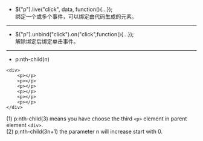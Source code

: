 * $("p").live("click", data, function(){...});  
绑定一个或多个事件，可以绑定由代码生成的元素。
***
* $("p").unbind("click").on("click",function(){...});  
解除绑定后绑定单击事件。
***
* p:nth-child(n)  
```
<div>
    <p></p>
    <p></p>
    <p></p>
    <p></p>
    <p></p>
    <p></p>
</div>
```
(1) p:nth-child(3) means you have choose the third `<p>` element in parent element `<div>`.  
(2) p:nth-child(3n+1) the parameter n will increase start with 0.